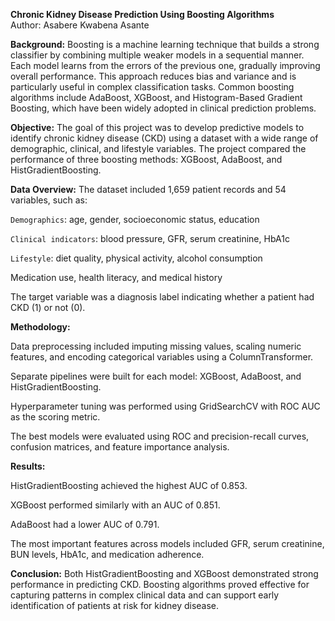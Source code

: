  **Chronic Kidney Disease Prediction Using Boosting Algorithms**  
Author: Asabere Kwabena Asante

**Background:**
Boosting is a machine learning technique that builds a strong classifier by combining multiple weaker models in a sequential manner. Each model learns from the errors of the previous one, gradually improving overall performance. This approach reduces bias and variance and is particularly useful in complex classification tasks. Common boosting algorithms include AdaBoost, XGBoost, and Histogram-Based Gradient Boosting, which have been widely adopted in clinical prediction problems.

**Objective:**
The goal of this project was to develop predictive models to identify chronic kidney disease (CKD) using a dataset with a wide range of demographic, clinical, and lifestyle variables. The project compared the performance of three boosting methods: XGBoost, AdaBoost, and HistGradientBoosting.

**Data Overview:**
The dataset included 1,659 patient records and 54 variables, such as:

`Demographics`: age, gender, socioeconomic status, education

`Clinical indicators`: blood pressure, GFR, serum creatinine, HbA1c

`Lifestyle`: diet quality, physical activity, alcohol consumption

Medication use, health literacy, and medical history

The target variable was a diagnosis label indicating whether a patient had CKD (1) or not (0).

**Methodology:**

Data preprocessing included imputing missing values, scaling numeric features, and encoding categorical variables using a ColumnTransformer.

Separate pipelines were built for each model: XGBoost, AdaBoost, and HistGradientBoosting.

Hyperparameter tuning was performed using GridSearchCV with ROC AUC as the scoring metric.

The best models were evaluated using ROC and precision-recall curves, confusion matrices, and feature importance analysis.

**Results:**

HistGradientBoosting achieved the highest AUC of 0.853.

XGBoost performed similarly with an AUC of 0.851.

AdaBoost had a lower AUC of 0.791.

The most important features across models included GFR, serum creatinine, BUN levels, HbA1c, and medication adherence.

**Conclusion:**
Both HistGradientBoosting and XGBoost demonstrated strong performance in predicting CKD. Boosting algorithms proved effective for capturing patterns in complex clinical data and can support early identification of patients at risk for kidney disease.
